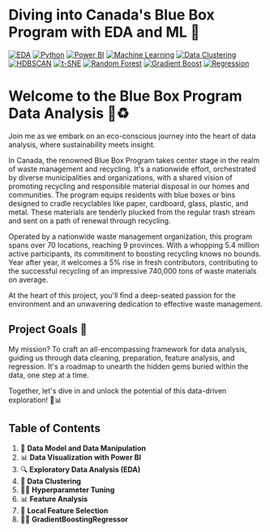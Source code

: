 # Diving into Canada's Blue Box Program with EDA and ML 👋
[![EDA](https://img.shields.io/badge/EDA-Data%20Analysis-blue.svg)](https://en.wikipedia.org/wiki/Exploratory_data_analysis)
[![Python](https://img.shields.io/badge/Python-3.7-blue.svg)](https://www.python.org/)
[![Power BI](https://img.shields.io/badge/Power%20BI-Data%20Visualization-orange)](https://powerbi.microsoft.com/)
[![Machine Learning](https://img.shields.io/badge/Machine%20Learning-Enabled-blue.svg)](https://en.wikipedia.org/wiki/Machine_learning)
[![Data Clustering](https://img.shields.io/badge/Data%20Clustering-Clustering-lightgrey)](https://en.wikipedia.org/wiki/Cluster_analysis)
[![HDBSCAN](https://img.shields.io/badge/HDBSCAN-Clustering-blue)](https://hdbscan.readthedocs.io/en/latest/)
[![t-SNE](https://img.shields.io/badge/t-SNE-Dimension%20Reduction-blue.svg)](https://scikit-learn.org/stable/modules/manifold.html#t-sne)
[![Random Forest](https://img.shields.io/badge/Random%20Forest-Modeling-brightgreen)](https://en.wikipedia.org/wiki/Random_forest)
[![Gradient Boost](https://img.shields.io/badge/Gradient%20Boost-Modeling-yellowgreen)](https://en.wikipedia.org/wiki/Gradient_boosting)
[![Regression](https://img.shields.io/badge/Regression-Modeling-green)](https://en.wikipedia.org/wiki/Regression_analysis)

# Welcome to the Blue Box Program Data Analysis 🌱♻️
Join me as we embark on an eco-conscious journey into the heart of data analysis, where sustainability meets insight. 

In Canada, the renowned Blue Box Program takes center stage in the realm of waste management and recycling. It's a nationwide effort, orchestrated by diverse municipalities and organizations, with a shared vision of promoting recycling and responsible material disposal in our homes and communities. The program equips residents with blue boxes or bins designed to cradle recyclables like paper, cardboard, glass, plastic, and metal. These materials are tenderly plucked from the regular trash stream and sent on a path of renewal through recycling.

Operated by a nationwide waste management organization, this program spans over 70 locations, reaching 9 provinces. With a whopping 5.4 million active participants, its commitment to boosting recycling knows no bounds. Year after year, it welcomes a 5% rise in fresh contributors, contributing to the successful recycling of an impressive 740,000 tons of waste materials on average.

At the heart of this project, you'll find a deep-seated passion for the environment and an unwavering dedication to effective waste management.

## Project Goals 🎯

My mission? To craft an all-encompassing framework for data analysis, guiding us through data cleaning, preparation, feature analysis, and regression. It's a roadmap to unearth the hidden gems buried within the data, one step at a time.

Together, let's dive in and unlock the potential of this data-driven exploration! 🚀📊

## Table of Contents

1. 🔧 **Data Model and Data Manipulation**
2. 📊 **Data Visualization with Power BI**
3. 🔍 **Exploratory Data Analysis (EDA)**
4. 🧩 **Data Clustering**
5. 👨‍🔧 **Hyperparameter Tuning**
6. 📊 **Feature Analysis**
7. 💫 **Local Feature Selection**
8. 🌱🌱 **GradientBoostingRegressor**
